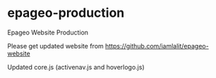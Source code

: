 # epageo-production
Epageo Website Production

Please get updated website from https://github.com/iamlalit/epageo-website

Updated core.js (activenav.js and hoverlogo.js)
